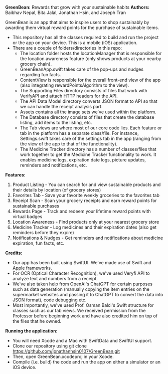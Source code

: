 **GreenBean:** Rewards that grow with your sustainable habits
**Authors:** Baibhav Nepal, Bita Jalal, Jonathan Hsin, and Joseph Tran

GreenBean is an app that aims to inspire users to shop sustainably by awarding them virtual reward points for the purchase of sustainable items.

- This repository has all the classes required to build and run the project or the app on your device. This is a mobile (iOS) application.
- There are a couple of folders/directories in this repo:
    - The location folder hosts the locationManager that is responsible for the location awareness feature (only shows products at your nearby grocery chain).
    - GreenBeanApp.swift takes care of the pop-ups and nudges regarding fun facts.
    - ContentView is responsible for the overall front-end view of the app (also integrating rewardPointsAlgorithm to the view).
    - The Supporting Files directory consists of files that work with VerifyAPI and attach HTTP headers for the API.
    - The API Data Model directory converts JSON format to API so that we can handle the receipt analysis part.
    - Assets contains all the image sets we've used within the platform.
    - The Database directory consists of files that create the database listing, add items to the listing, etc.
    - The Tab views are where most of our core code lies. Each feature or tab in the platform has a separate class/file. For instance, Settings.swift takes care of the settings tab in the app (ranging from the view of the app to that of the functionality).
    - The Medicine Tracker directory has a number of classes/files that work together to get the Medicine Tracker functionality to work. It enables medicine logs, expiration date logs, picture updates, reminders and notifications, etc.


**Features:**
1. Product Listing - You can search for and view sustainable products and their details by location (of grocery stores)
2. Favorites Tab - Save your favorite weekly groceries to the favorites tab
3. Receipt Scan - Scan your grocery receipts and earn reward points for sustainable purchases
4. Rewards Page - Track and redeem your lifetime reward points with virtual badges
5. Location Awareness - Find products only at your nearest grocery store
6. Medicine Tracker - Log medicines and their expiration dates (also get reminders before they expire)
7. Notifications & Nudges - Get reminders and notifications about medicine expiration, fun facts, etc.


**Credits:** 
* Our app has been built using SwiftUI. We've made use of Swift and Apple frameworks.
* For OCR (Optical Character Recognition), we've used Veryfi API to analyze text and numbers from a receipt.
* We've also taken help from OpenAI's ChatGPT for certain purposes such as data generation (manually copying the item entries on the supermarket websites and passing it to ChatGPT to convert the data into JSON format), code debugging etc.
* Most importantly, we've used Prof. Osman Balci's Swift structure for classes such as our tab views. We received permission from the Professor before beginning work and have also credited him on top of the files that he owned.


**Running the application:**
* You will need Xcode and a Mac with SwiftData and SwiftUI support.
* Clone our repository using git clone https://github.com/jonathanhsin0107/GreenBean.git
* Then, open GreenBean.xcodeproj in your Xcode.
* Compile (i.e. build) the code and run the app on either a simulator or an iOS device.
